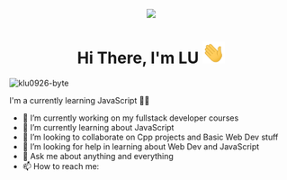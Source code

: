 <p align="Center" ><img src="https://media1.giphy.com/media/4Z4FRLEzoSwivZP1SI/giphy.gif?cid=ecf05e47wk6r8y7dnh4ukwbfspznifsnlber386v9zy11x43&rid=giphy.gif&ct=s" height="200px"></p>


<h1 align="Center">  Hi There, I'm LU <img src="https://raw.githubusercontent.com/ABSphreak/ABSphreak/master/gifs/Hi.gif" width="40px" /> </h1>
<p align="left"> <img src="https://komarev.com/ghpvc/?username=klu0926" alt="klu0926-byte" /> </p>

I'm a currently learning JavaScript 👨‍💻

- 🔭 I’m currently working on my fullstack developer courses
- 🌱 I’m currently learning about JavaScript
- 👯 I’m looking to collaborate on Cpp projects and Basic Web Dev stuff
- 🤔 I’m looking for help in learning about Web Dev and JavaScript 
- 💬 Ask me about anything and everything 
- 📫 How to reach me: 



